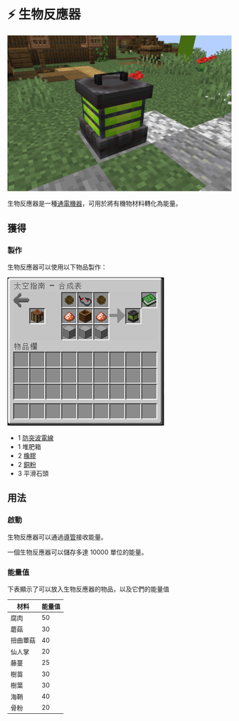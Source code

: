 # ⚡ 生物反應器

![](<../.gitbook/assets/image (10) (1).png>)

生物反應器是一種[通電機器](../space/energy-systems.md)，可用於將有機物材料轉化為能量。

## 獲得

### 製作

生物反應器可以使用以下物品製作：

![](<../.gitbook/assets/image (6).png>)

* 1 [防突波電線](Surge-Proof-Wire.md)
* 1 堆肥箱
* 2 [橡膠](Rubber.md)
* 2 [銅粉](Copper-Dust.md)
* 3 平滑石頭

## 用法

### 啟動

生物反應器可以通過[導管](Conduit.md)接收能量。

一個生物反應器可以儲存多達 10000 單位的能量。

### 能量值

下表顯示了可以放入生物反應器的物品，以及它們的能量值

| 材料   | 能量值 |
| ---- | --- |
| 腐肉   | 50  |
| 蘑菇   | 30  |
| 扭曲蕈菇 | 40  |
| 仙人掌  | 20  |
| 藤蔓   | 25  |
| 樹苗   | 30  |
| 樹葉   | 30  |
| 海鞘   | 40  |
| 骨粉   | 20  |
